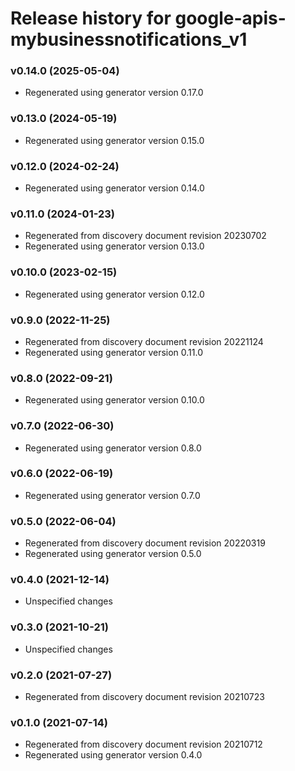 # Release history for google-apis-mybusinessnotifications_v1

### v0.14.0 (2025-05-04)

* Regenerated using generator version 0.17.0

### v0.13.0 (2024-05-19)

* Regenerated using generator version 0.15.0

### v0.12.0 (2024-02-24)

* Regenerated using generator version 0.14.0

### v0.11.0 (2024-01-23)

* Regenerated from discovery document revision 20230702
* Regenerated using generator version 0.13.0

### v0.10.0 (2023-02-15)

* Regenerated using generator version 0.12.0

### v0.9.0 (2022-11-25)

* Regenerated from discovery document revision 20221124
* Regenerated using generator version 0.11.0

### v0.8.0 (2022-09-21)

* Regenerated using generator version 0.10.0

### v0.7.0 (2022-06-30)

* Regenerated using generator version 0.8.0

### v0.6.0 (2022-06-19)

* Regenerated using generator version 0.7.0

### v0.5.0 (2022-06-04)

* Regenerated from discovery document revision 20220319
* Regenerated using generator version 0.5.0

### v0.4.0 (2021-12-14)

* Unspecified changes

### v0.3.0 (2021-10-21)

* Unspecified changes

### v0.2.0 (2021-07-27)

* Regenerated from discovery document revision 20210723

### v0.1.0 (2021-07-14)

* Regenerated from discovery document revision 20210712
* Regenerated using generator version 0.4.0

